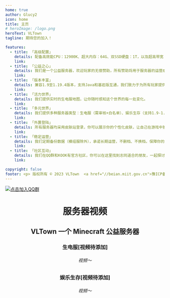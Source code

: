 ```yaml
---
home: true
author: Glucy2
icon: home
title: 主页
# heroImage: /logo.png
heroText: VLTown
tagline: 期待您的加入！

features:
  - title: 「高级配置」
    details: 配备高效能CPU：12900K、超大内存：64G、双SSD硬盘：1T，以及超高带宽：100M+，为玩家提供流畅稳定的游戏环境。
    link:
  - title: 「公益之心」
    details: 我们是一个公益服务器，欢迎玩家的无偿赞助，所有赞助将用于服务器的运营成本，以提供更好的服务。
    link:
  - title: 「版本丰富」
    details: 兼容1.9至1.19.4版本，支持Java和基岩版互通，我们致力于为所有玩家提供最佳的游戏体验。
    link:
  - title: 「活力世界」
    details: 我们提供实时的生电服地图，让你随时感知这个世界的每一处变化。
    link:
  - title: 「多元世界」
    details: 我们提供多种服务器类型：生电服（需审核+白名单）、娱乐生存（支持1.9-1.19.4版本、互通）以及模组服（提供整合包）。在这里，总有一款适合你。
    link:
  - title: 「外置登陆」
    details: 所有服务器均采用皮肤站登录，你可以展示你的个性化皮肤，让自己在游戏中独一无二。
    link:
  - title: 「稳定运营」
    details: 我们定期备份数据（模组服除外），承诺长期运营，不删档、不换档，保障你的游戏进度和投入。
    link:
  - title: 「社区互动」
    details: 我们在QQ群和KOOK有官方社区，你可以在这里找到志同道合的朋友，一起探讨和分享游戏经验。
    link:

copyright: false
footer: <p> 版权所有 © 2023 VLTown  <a href="//beian.miit.gov.cn">豫ICP备2023014806号-1</a></p>
---
```


[![点击加入QQ群](https://img.shields.io/badge/QQ%20Group-658504806-12B7F5?logo=tencent-qq)](https://jq.qq.com/?_wv=1027&k=bgiT4nsX)

# <div align="center">服务器视频</div>

## <div align="center">VLTown 一个 Minecraft 公益服务器</div>

### <div align="center">生电服[视频待添加]</div>
###### <div align="center">视频～</div>

### <div align="center">娱乐生存[视频待添加]</div>
###### <div align="center">视频～</div>